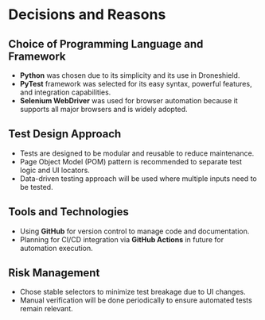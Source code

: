 # Decisions and Reasons

## Choice of Programming Language and Framework

- **Python** was chosen due to its simplicity and its use in Droneshield.  
- **PyTest** framework was selected for its easy syntax, powerful features, and integration capabilities.  
- **Selenium WebDriver** was used for browser automation because it supports all major browsers and is widely adopted.

## Test Design Approach

- Tests are designed to be modular and reusable to reduce maintenance.  
- Page Object Model (POM) pattern is recommended to separate test logic and UI locators.  
- Data-driven testing approach will be used where multiple inputs need to be tested.

## Tools and Technologies

- Using **GitHub** for version control to manage code and documentation.  
- Planning for CI/CD integration via **GitHub Actions** in future for automation execution.

## Risk Management

- Chose stable selectors to minimize test breakage due to UI changes.  
- Manual verification will be done periodically to ensure automated tests remain relevant.

